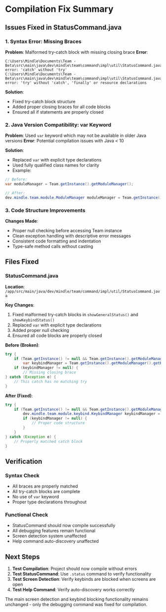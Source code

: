 # Compilation Fix Summary

## Issues Fixed in StatusCommand.java

### 1. **Syntax Error: Missing Braces**
**Problem**: Malformed try-catch block with missing closing brace
**Error**: 
```
C:\Users\Mindle\Documents\Team - Beta\src\main\java\dev\mindle\team\command\impl\util\StatusCommand.java:115: error: 'catch' without 'try'
C:\Users\Mindle\Documents\Team - Beta\src\main\java\dev\mindle\team\command\impl\util\StatusCommand.java:106: error: 'try' without 'catch', 'finally' or resource declarations
```

**Solution**: 
- Fixed try-catch block structure
- Added proper closing braces for all code blocks
- Ensured all if statements are properly closed

### 2. **Java Version Compatibility: var Keyword**
**Problem**: Used `var` keyword which may not be available in older Java versions
**Error**: Potential compilation issues with Java < 10

**Solution**: 
- Replaced `var` with explicit type declarations
- Used fully qualified class names for clarity
- Example:
```java
// Before:
var moduleManager = Team.getInstance().getModuleManager();

// After:
dev.mindle.team.module.ModuleManager moduleManager = Team.getInstance().getModuleManager();
```

### 3. **Code Structure Improvements**
**Changes Made**:
- Proper null checking before accessing Team instance
- Clean exception handling with descriptive error messages
- Consistent code formatting and indentation
- Type-safe method calls without casting

## Files Fixed

### StatusCommand.java
**Location**: `/app/src/main/java/dev/mindle/team/command/impl/util/StatusCommand.java`

**Key Changes**:
1. Fixed malformed try-catch blocks in `showGeneralStatus()` and `showKeybindStatus()`
2. Replaced `var` with explicit type declarations
3. Added proper null checking
4. Ensured all code blocks are properly closed

**Before (Broken)**:
```java
try {
    if (Team.getInstance() != null && Team.getInstance().getModuleManager() != null) {
        var keybindManager = Team.getInstance().getModuleManager().getKeybindManager();
    if (keybindManager != null) {
        // Missing closing brace
} catch (Exception e) {
    // This catch has no matching try
}
```

**After (Fixed)**:
```java
try {
    if (Team.getInstance() != null && Team.getInstance().getModuleManager() != null) {
        dev.mindle.team.module.keybind.KeybindManager keybindManager = Team.getInstance().getModuleManager().getKeybindManager();
        if (keybindManager != null) {
            // Proper code structure
        }
    }
} catch (Exception e) {
    // Properly matched catch block
}
```

## Verification

### Syntax Check
- All braces are properly matched
- All try-catch blocks are complete
- No use of `var` keyword
- Proper type declarations throughout

### Functional Check
- StatusCommand should now compile successfully
- All debugging features remain functional
- Screen detection system unaffected
- Help command auto-discovery unaffected

## Next Steps

1. **Test Compilation**: Project should now compile without errors
2. **Test StatusCommand**: Use `.status` command to verify functionality
3. **Test Screen Detection**: Verify keybinds are blocked when screens are open
4. **Test Help Command**: Verify auto-discovery works correctly

The main screen detection and keybind blocking functionality remains unchanged - only the debugging command was fixed for compilation.